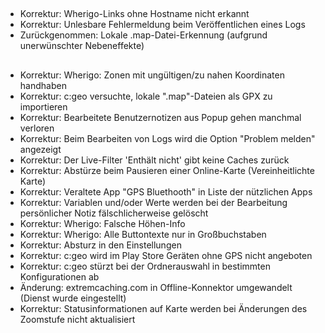 ##
- Korrektur: Wherigo-Links ohne Hostname nicht erkannt
- Korrektur: Unlesbare Fehlermeldung beim Veröffentlichen eines Logs
- Zurückgenommen: Lokale .map-Datei-Erkennung (aufgrund unerwünschter Nebeneffekte)

##
- Korrektur: Wherigo: Zonen mit ungültigen/zu nahen Koordinaten handhaben
- Korrektur: c:geo versuchte, lokale ".map"-Dateien als GPX zu importieren
- Korrektur: Bearbeitete Benutzernotizen aus Popup gehen manchmal verloren
- Korrektur: Beim Bearbeiten von Logs wird die Option "Problem melden" angezeigt
- Korrektur: Der Live-Filter 'Enthält nicht' gibt keine Caches zurück
- Korrektur: Abstürze beim Pausieren einer Online-Karte (Vereinheitlichte Karte)
- Korrektur: Veraltete App "GPS Bluethooth" in Liste der nützlichen Apps
- Korrektur: Variablen und/oder Werte werden bei der Bearbeitung persönlicher Notiz fälschlicherweise gelöscht
- Korrektur: Wherigo: Falsche Höhen-Info
- Korrektur: Wherigo: Alle Buttontexte nur in Großbuchstaben
- Korrektur: Absturz in den Einstellungen
- Korrektur: c:geo wird im Play Store Geräten ohne GPS nicht angeboten
- Korrektur: c:geo stürzt bei der Ordnerauswahl in bestimmten Konfigurationen ab
- Änderung: extremcaching.com in Offline-Konnektor umgewandelt (Dienst wurde eingestellt)
- Korrektur: Statusinformationen auf Karte werden bei Änderungen des Zoomstufe nicht aktualisiert
